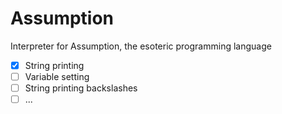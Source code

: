 # Assumption
Interpreter for Assumption, the esoteric programming language

- [x] String printing
- [ ] Variable setting
- [ ] String printing backslashes
- [ ] ...